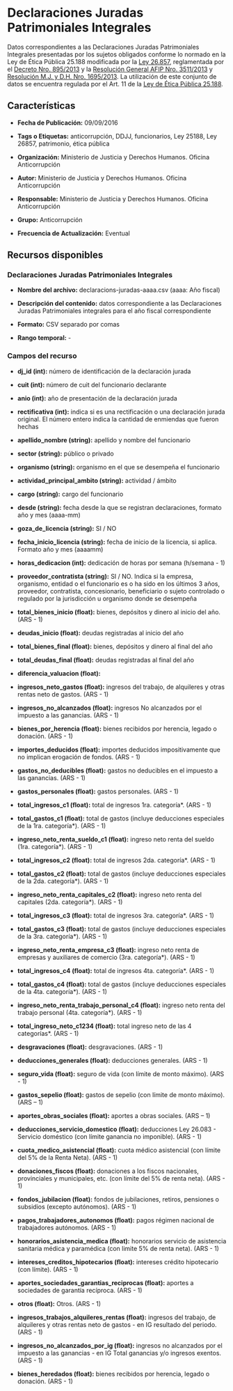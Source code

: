 Declaraciones Juradas Patrimoniales Integrales
==============================================

Datos correspondientes a las Declaraciones Juradas Patrimoniales Integrales presentadas por los sujetos obligados conforme lo normado en la Ley de Ética Pública 25.188 modificada por la [Ley 26.857](http://servicios.infoleg.gob.ar/infolegInternet/anexos/215000-219999/215002/norma.htm), reglamentada por el [Decreto Nro. 895/2013](http://servicios.infoleg.gob.ar/infolegInternet/anexos/215000-219999/217131/norma.htm) y la [Resolución General AFIP Nro. 3511/2013](http://servicios.infoleg.gob.ar/infolegInternet/anexos/215000-219999/217218/norma.htm) y [Resolución M.J. y D.H. Nro. 1695/2013](http://servicios.infoleg.gob.ar/infolegInternet/anexos/215000-219999/219937/norma.htm). La utilización de este conjunto de datos se encuentra regulada por el Art. 11 de la [Ley de Ética Pública 25.188](http://servicios.infoleg.gob.ar/infolegInternet/anexos/60000-64999/60847/texact.htm).

Características
---------------

-   **Fecha de Publicación:** 09/09/2016

-   **Tags o Etiquetas:** anticorrupción, DDJJ, funcionarios, Ley 25188, Ley 26857, patrimonio, ética pública

-   **Organización:** Ministerio de Justicia y Derechos Humanos. Oficina Anticorrupción

-   **Autor:** Ministerio de Justicia y Derechos Humanos. Oficina Anticorrupción

-   **Responsable:** Ministerio de Justicia y Derechos Humanos. Oficina Anticorrupción

-   **Grupo:** Anticorrupción

-   **Frecuencia de Actualización:** Eventual

Recursos disponibles
--------------------

### Declaraciones Juradas Patrimoniales Integrales

-   **Nombre del archivo:** declaracions-juradas-aaaa.csv (aaaa: Año fiscal)

-   **Descripción del contenido:** datos correspondiente a las Declaraciones Juradas Patrimoniales integrales para el año fiscal correspondiente

-   **Formato:** CSV separado por comas

-   **Rango temporal:** -

### Campos del recurso

-   **dj\_id (int):** número de identificación de la declaración jurada

-   **cuit (int):** número de cuit del funcionario declarante

-   **anio (int):** año de presentación de la declaración jurada

-   **rectificativa (int):** indica si es una rectificación o una declaración jurada original. El número entero indica la cantidad de enmiendas que fueron hechas

-   **apellido\_nombre (string):** apellido y nombre del funcionario

-   **sector (string):** público o privado

-   **organismo (string):** organismo en el que se desempeña el funcionario

-   **actividad\_principal\_ambito (string):** actividad / ámbito

-   **cargo (string):** cargo del funcionario

-   **desde (string):** fecha desde la que se registran declaraciones, formato año y mes (aaaa-mm)

-   **goza\_de\_licencia (string):** SI / NO

-   **fecha\_inicio\_licencia (string):** fecha de inicio de la licencia, si aplica. Formato año y mes (aaaamm)

-   **horas\_dedicacion (int):** dedicación de horas por semana (h/semana - 1)

-   **proveedor\_contratista (string):** SI / NO. Indica si la empresa, organismo, entidad o el funcionario es o ha sido en los últimos 3 años, proveedor, contratista, concesionario, beneficiario o sujeto controlado o regulado por la jurisdicción u organismo donde se desempeña

-   **total\_bienes\_inicio (float):** bienes, depósitos y dinero al inicio del año. (ARS - 1)

-   **deudas\_inicio (float):** deudas registradas al inicio del año

-   **total\_bienes\_final (float):** bienes, depósitos y dinero al final del año

-   **total\_deudas\_final (float):** deudas registradas al final del año

-   **diferencia\_valuacion (float):**

-   **ingresos\_neto\_gastos (float):** ingresos del trabajo, de alquileres y otras rentas neto de gastos. (ARS - 1)

-   **ingresos\_no\_alcanzados (float):** ingresos No alcanzados por el impuesto a las ganancias. (ARS - 1)

-   **bienes\_por\_herencia (float):** bienes recibidos por herencia, legado o donación. (ARS - 1)

-   **importes\_deducidos (float):** importes deducidos impositivamente que no implican erogación de fondos. (ARS - 1)

-   **gastos\_no\_deducibles (float):** gastos no deducibles en el impuesto a las ganancias. (ARS - 1)

-   **gastos\_personales (float):** gastos personales. (ARS - 1)

-   **total\_ingresos\_c1 (float):** total de ingresos 1ra. categoría\*. (ARS - 1)

-   **total\_gastos\_c1 (float):** total de gastos (incluye deducciones especiales de la 1ra. categoría\*). (ARS - 1)

-   **ingreso\_neto\_renta\_sueldo\_c1 (float):** ingreso neto renta del sueldo (1ra. categoría\*). (ARS - 1)

-   **total\_ingresos\_c2 (float):** total de ingresos 2da. categoría\*. (ARS - 1)

-   **total\_gastos\_c2 (float):** total de gastos (incluye deducciones especiales de la 2da. categoría\*). (ARS - 1)

-   **ingreso\_neto\_renta\_capitales\_c2 (float):** ingreso neto renta del capitales (2da. categoría\*). (ARS - 1)

-   **total\_ingresos\_c3 (float):** total de ingresos 3ra. categoría\*. (ARS - 1)

-   **total\_gastos\_c3 (float):** total de gastos (incluye deducciones especiales de la 3ra. categoría\*). (ARS - 1)

-   **ingreso\_neto\_renta\_empresa\_c3 (float):** ingreso neto renta de empresas y auxiliares de comercio (3ra. categoría\*). (ARS - 1)

-   **total\_ingresos\_c4 (float):** total de ingresos 4ta. categoría\*. (ARS - 1)

-   **total\_gastos\_c4 (float):** total de gastos (incluye deducciones especiales de la 4ta. categoría\*). (ARS - 1)

-   **ingreso\_neto\_renta\_trabajo\_personal\_c4 (float):** ingreso neto renta del trabajo personal (4ta. categoría\*). (ARS - 1)

-   **total\_ingreso\_neto\_c1234 (float):** total ingreso neto de las 4 categorías\*. (ARS - 1)

-   **desgravaciones (float):** desgravaciones. (ARS - 1)

-   **deducciones\_generales (float):** deducciones generales. (ARS - 1)

-   **seguro\_vida (float):** seguro de vida (con límite de monto máximo). (ARS - 1)

-   **gastos\_sepelio (float):** gastos de sepelio (con límite de monto máximo). (ARS – 1)

-   **aportes\_obras\_sociales (float):** aportes a obras sociales. (ARS – 1)

-   **deducciones\_servicio\_domestico (float):** deducciones Ley 26.083 - Servicio doméstico (con límite ganancia no imponible). (ARS - 1)

-   **cuota\_medico\_asistencial (float):** cuota médico asistencial (con límite del 5% de la Renta Neta). (ARS - 1)

-   **donaciones\_fiscos (float):** donaciones a los fiscos nacionales, provinciales y municipales, etc. (con límite del 5% de renta neta). (ARS - 1)

-   **fondos\_jubilacion (float):** fondos de jubilaciones, retiros, pensiones o subsidios (excepto autónomos). (ARS - 1)

-   **pagos\_trabajadores\_autonomos (float):** pagos régimen nacional de trabajadores autónomos. (ARS - 1)

-   **honorarios\_asistencia\_medica (float):** honorarios servicio de asistencia sanitaria médica y paramédica (con limite 5% de renta neta). (ARS - 1)

-   **intereses\_creditos\_hipotecarios (float):** intereses crédito hipotecario (con límite). (ARS - 1)

-   **aportes\_sociedades\_garantias\_reciprocas (float):** aportes a sociedades de garantía recíproca. (ARS - 1)

-   **otros (float):** Otros. (ARS - 1)

-   **ingresos\_trabajos\_alquileres\_rentas (float):** ingresos del trabajo, de alquileres y otras rentas neto de gastos - en IG resultado del periodo. (ARS - 1)

-   **ingresos\_no\_alcanzados\_por\_ig (float):** ingresos no alcanzados por el impuesto a las ganancias - en IG Total ganancias y/o ingresos exentos. (ARS - 1)

-   **bienes\_heredados (float):** bienes recibidos por herencia, legado o donación. (ARS - 1)


